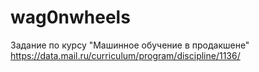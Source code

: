 # wag0nwheels
Задание по курсу "Машинное обучение в продакшене" https://data.mail.ru/curriculum/program/discipline/1136/
